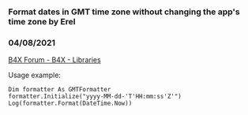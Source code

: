 ###  Format dates in GMT time zone without changing the app's time zone by Erel
### 04/08/2021
[B4X Forum - B4X - Libraries](https://www.b4x.com/android/forum/threads/129502/)

Usage example:  

```B4X
Dim formatter As GMTFormatter  
formatter.Initialize("yyyy-MM-dd-'T'HH:mm:ss'Z'")  
Log(formatter.Format(DateTime.Now))
```